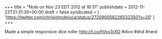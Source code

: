 +++
title = "Note on Nov 23 EDT 2012 at 16:31"
publishdate = 2012-11-23T21:31:39+00:00
draft = false
syndicated = [ 'https://twitter.com/chrisjohndeluca/status/272090058226532350?s=20' ]
+++

Made a simple responsive dice roller http://t.co/hVsy3rXO #dice #dnd #nerd
